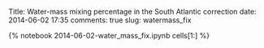 Title: Water-mass mixing percentage in the South Atlantic correction
date:  2014-06-02 17:35
comments: true
slug: watermass_fix

{% notebook 2014-06-02-water_mass_fix.ipynb cells[1:] %}
